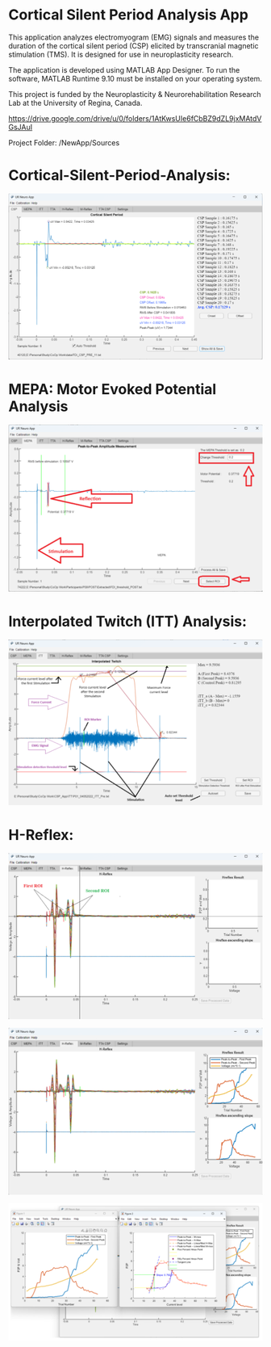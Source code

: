 # Cortical Silent Period Analysis App

This application analyzes electromyogram (EMG) signals and measures the duration of the cortical silent period (CSP) elicited by transcranial magnetic stimulation (TMS). It is designed for use in neuroplasticity research.

The application is developed using MATLAB App Designer. To run the software, MATLAB Runtime 9.10 must be installed on your operating system.

This project is funded by the Neuroplasticity & Neurorehabilitation Research Lab at the University of Regina, Canada.

https://drive.google.com/drive/u/0/folders/1AtKwsUIe6fCbBZ9dZL9jxMAtdVGsJAuI

Project Folder: /NewApp/Sources

# Cortical-Silent-Period-Analysis:

![CSP](images/CSP.png)

# MEPA: Motor Evoked Potential Analysis

![MEPA](images/MEPA.png)

# Interpolated Twitch (ITT) Analysis:

![ITT](images/ITT.png)

# H-Reflex:

![H-Reflex](images/Hreflex_1.png)

![H-Reflex](images/Hreflex_2.png)

![H-Reflex](images/Hreflex_3.png)